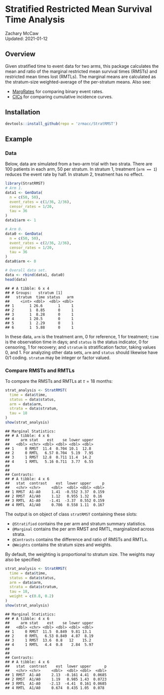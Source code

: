 # Stratified Restricted Mean Survival Time Analysis

Zachary McCaw <br>
Updated: 2021-01-12

## Overview

Given stratified time to event data for two arms, this package calculates the mean and ratio of the marginal restricted mean survival times (RMSTs) and restricted mean times lost (RMTLs). The marginal means are calculated as the stratum-size weighted-average of the per-stratum means. Also see:

* [MargRates](https://github.com/zrmacc/MargRates) for comparing binary event rates.
* [CICs](https://github.com/zrmacc/CICs) for comparing cumulative incidence curves.

## Installation


```r
devtools::install_github(repo = 'zrmacc/StratRMST')
```

## Example

### Data

Below, data are simulated from a two-arm trial with two strata. There are 100 patients in each arm, 50 per stratum. In stratum 1, treatment (`arm == 1`) reduces the event rate by half. In stratum 2, treatment has no effect.


```r
library(StratRMST)
# Arm 1.
data1 <- GenData(
  n = c(50, 50),
  event_rates = c(1/36, 2/36),
  censor_rates = 1/20,
  tau = 36
)
data1$arm <- 1

# Arm 0.
data0 <- GenData(
  n = c(50, 50),
  event_rates = c(2/36, 2/36),
  censor_rates = 1/20,
  tau = 36
)
data0$arm <- 0

# Overall data set.
data <- rbind(data1, data0)
head(data)
```

```
## # A tibble: 6 x 4
## # Groups:   stratum [1]
##   stratum  time status   arm
##     <int> <dbl>  <dbl> <dbl>
## 1       1 26.6       1     1
## 2       1  8.85      0     1
## 3       1  8.28      0     1
## 4       1 20.5       0     1
## 5       1  2.29      0     1
## 6       1  5.88      0     1
```

In these data, `arm` is the treatment arm, 0 for reference, 1 for treatment; `time` is the observation time in days; and `status` is the status indicator, 0 for censoring, 1 for recovery; and `stratum` is stratification factor, taking values 0, and 1. For analyzing other data sets, `arm` and `status` should likewise have 0/1 coding. `stratum` may be integer or factor valued.

### Compare RMSTs and RMTLs

To compare the RMSTs and RMTLs at $\tau = 18$ months: 


```r
strat_analysis <- StratRMST(
  time = data$time,
  status = data$status,
  arm = data$arm,
  strata = data$stratum,
  tau = 18
)
show(strat_analysis)
```

```
## Marginal Statistics:
## # A tibble: 4 x 6
##     arm stat    est    se lower upper
##   <dbl> <chr> <dbl> <dbl> <dbl> <dbl>
## 1     0 RMST  11.4  0.704 10.1  12.8 
## 2     0 RMTL   6.57 0.704  5.19  7.95
## 3     1 RMST  12.8  0.711 11.4  14.2 
## 4     1 RMTL   5.16 0.711  3.77  6.55
## 
## 
## Contrasts:
## # A tibble: 4 x 6
##   stat  contrast    est  lower upper     p
##   <chr> <chr>     <dbl>  <dbl> <dbl> <dbl>
## 1 RMST  A1-A0     1.41  -0.552 3.37  0.159
## 2 RMST  A1/A0     1.12   0.955 1.32  0.16 
## 3 RMTL  A1-A0    -1.41  -3.37  0.552 0.159
## 4 RMTL  A1/A0     0.786  0.558 1.11  0.167
```

The output is on object of class `stratRMST` containing these slots:
* `@Stratified` contains the per arm and stratum summary statistics.
* `@Marginal` contains the per arm RMST and RMTL, marginalized across strata.
* `@Contrasts` contains the difference and ratio of RMSTs and RMTLs.
* `@Weights` contains the stratum sizes and weights. 

By default, the weighting is proportional to stratum size. The weights may also be specified:


```r
strat_analysis <- StratRMST(
  time = data$time,
  status = data$status,
  arm = data$arm,
  strata = data$stratum,
  tau = 18,
  weight = c(0.8, 0.2)
)
show(strat_analysis)
```

```
## Marginal Statistics:
## # A tibble: 4 x 6
##     arm stat    est    se lower upper
##   <dbl> <chr> <dbl> <dbl> <dbl> <dbl>
## 1     0 RMST  11.5  0.849  9.81 13.1 
## 2     0 RMTL   6.53 0.849  4.87  8.19
## 3     1 RMST  13.6  0.8   12    15.2 
## 4     1 RMTL   4.4  0.8    2.84  5.97
## 
## 
## Contrasts:
## # A tibble: 4 x 6
##   stat  contrast    est  lower upper      p
##   <chr> <chr>     <dbl>  <dbl> <dbl>  <dbl>
## 1 RMST  A1-A0     2.13  -0.161 4.41  0.0685
## 2 RMST  A1/A0     1.19   0.985 1.43  0.0723
## 3 RMTL  A1-A0    -2.13  -4.41  0.161 0.0685
## 4 RMTL  A1/A0     0.674  0.435 1.05  0.078
```
